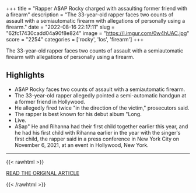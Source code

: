 +++
title = "Rapper A$AP Rocky charged with assaulting former friend with a firearm"
description = "The 33-year-old rapper faces two counts of assault with a semiautomatic firearm with allegations of personally using a firearm."
date = "2022-08-16 22:17:11"
slug = "62fc17430cadd04a90f8e824"
image = "https://i.imgur.com/0w4hUAC.jpg"
score = "2254"
categories = ['rocky', 'los', 'firearm']
+++

The 33-year-old rapper faces two counts of assault with a semiautomatic firearm with allegations of personally using a firearm.

## Highlights

- A$AP Rocky faces two counts of assault with a semiautomatic firearm.
- The 33-year-old rapper allegedly pointed a semi-automatic handgun at a former friend in Hollywood.
- He allegedly fired twice "in the direction of the victim," prosecutors said.
- The rapper is best known for his debut album "Long.
- Live.
- A$ap" He and Rihanna had their first child together earlier this year, and he had his first child with Rihanna earlier in the year with the singer's first child, the rapper said in a press conference in New York City on November 6, 2021, at an event in Hollywood, New York.

---

{{< rawhtml >}}
  <p class="article-category">
    <a target="_blank" href="https://www.cbsnews.com/news/asap-rocky-charged-with-assaulting-former-friend-with-a-firearm/?ftag=CNM-00-10aab7e&amp;linkId=177339258">READ THE ORIGINAL ARTICLE</a>
  </p>
{{< /rawhtml >}}
